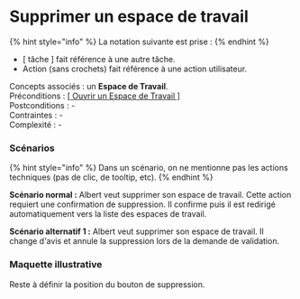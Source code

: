 # Supprimer un espace de travail

{% hint style="info" %}
La notation suivante est prise :
{% endhint %}

* \[ tâche \] fait référence à une autre tâche.
* Action \(sans crochets\) fait référence à une action utilisateur.

Concepts associés : un **Espace de Travail**.  
Préconditions : [\[ Ouvrir un Espace de Travail \]](charger-un-espace-de-travail.md)  
Postconditions : -  
Contraintes : -  
Complexité : -

### Scénarios

{% hint style="info" %}
Dans un scénario, on ne mentionne pas les actions techniques \(pas de clic, de tooltip, etc\). 
{% endhint %}

**Scénario normal :** Albert veut supprimer son espace de travail. Cette action requiert une confirmation de suppression. Il confirme puis il est redirigé automatiquement vers la liste des espaces de travail. 

**Scénario alternatif 1 :** Albert veut supprimer son espace de travail. Il change d'avis et annule la suppression lors de la demande de validation.

### Maquette illustrative <a id="maquette-illustrative"></a>

Reste à définir la position du bouton de suppression.



